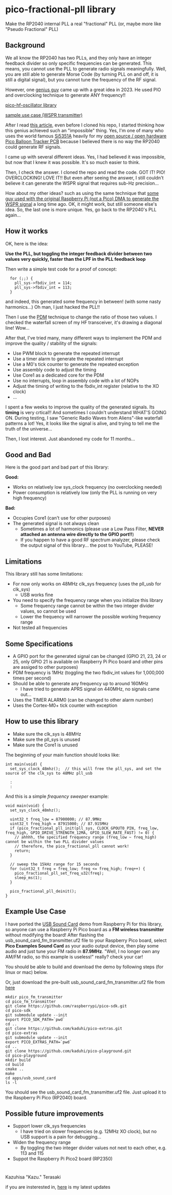 # pico-fractional-pll library
Make the RP2040 internal PLL a real "fractional" PLL (or, maybe more like "Pseudo Fractional" PLL)

## Background
We all know the RP2040 has two PLLs, and they only have an integer feedback divider so only specific frequencies can be generated. This means, you cannot use the PLL to generate radio signals meaningfully. Well, you are still able to generate Morse Code (by turning PLL on and off, it is still a digital signal), but you cannot tune the frequency of the RF signal.

However, one [genius guy](https://github.com/RPiks) came up with a great idea in 2023. He used PIO and overclocking technique to generate ANY frequency!!

[pico-hf-oscillator library](https://github.com/RPiks/pico-hf-oscillator)

[sample use case (WSPR transmitter)](https://github.com/RPiks/pico-WSPR-tx)

After I read [this article](https://hackaday.com/2023/12/03/pico-wspr-tx-does-it-in-software/), even before I cloned his repo, I started thinking how this genius achieved such an "impossible" thing. Yes, I'm one of many who uses the world famous [Si5351A](https://www.skyworksinc.com/en/Products/Timing/CMOS-Clock-Generators/Si5351A-B-GT) heavily for my [open source / open hardware Pico Balloon Tracker PCB](https://github.com/kaduhi/sf-hab_rp2040_picoballoon_tracker_pcb_gen1) because I believed there is no way the RP2040 could generate RF signals.

I came up with several different ideas. Yes, I had believed it was impossible, but now that I knew it was possible. It's so much easier to think.

Then, I check the answer. I cloned the repo and read the code. GOT IT! PIO! OVERCLOCKING! LOVE IT!! But even after seeing the answer, I still couldn't believe it can generate the WSPR signal that requires sub-Hz precision...

How about my other ideas? such as using the same technique that [some guy used with the original Raspberry Pi (not a Pico) DMA to generate the WSPR signal](https://en.wikipedia.org/wiki/WSPR_(amateur_radio_software)#/media/File:WsprryPi.JPG) a long time ago. OK, it might work, but still someone else's idea. So, the last one is more unique. Yes, go back to the RP2040's PLL again...

## How it works
OK, here is the idea:

**Use the PLL, but toggling the integer feedback divider between two values very quickly, faster than the LPF in the PLL feedback loop**

Then write a simple test code for a proof of concept:

```
  for (;;) {
    pll_sys->fbdiv_int = 114;
    pll_sys->fbdiv_int = 113;
  }
```

and indeed, this generated some frequency in between! (with some nasty harmonics...) Oh man, I just hacked the PLL!!

Then I use the [PDM](https://en.wikipedia.org/wiki/Pulse-density_modulation) technique to change the ratio of those two values. I checked the waterfall screen of my HF transceiver, it's drawing a diagonal line! Wow...

After that, I've tried many, many different ways to implement the PDM and improve the quality / stability of the signals:

- Use PWM block to generate the repeated interrupt
- Use a timer alarm to generate the repeated interrupt
- Use a M0's tick counter to generate the repeated exception
- Use assembly code to adjust the timing
- Use Core1 as a dedicated core for the PDM
- Use no interrupts, loop in assembly code with a lot of NOPs
- Adjust the timing of writing to the fbdiv_int register (relative to the XO clock)
- ...

I spent a few weeks to improve the quality of the generated signals. Its **timing** is very crtical!! And sometimes I couldn't understand WHAT'S GOING ON.
During testing, I saw "Generic Radio Waves from Aliens"-like waterfall patterns a lot! Yes, it looks like the signal is alive, and trying to tell me the truth of the universe...

Then, I lost interest. Just abandoned my code for 11 months...

## Good and Bad
Here is the good part and bad part of this library:

**Good:**

- Works on relatively low sys_clock frequency (no overclocking needed)
- Power consumption is relatively low (only the PLL is running on very high frequency)

**Bad:**

- Occupies Core1 (can't use for other purposes)
- The generated signal is not always clean
  - Sometimes a lot of harmonics (please use a Low Pass Filter, **NEVER attached an antenna wire directly to the GPIO port!!**)
  - If you happen to have a good RF spectrum analyzer, please check the output signal of this library... the post to YouTube, PLEASE!

## Limitations
This library still has some limitations:

- For now only works on 48MHz clk_sys frequency (uses the pll_usb for clk_sys)
  - USB works fine
- You need to specify the frequency range when you initialize this library
  - Some frequency range cannot be within the two integer divider values, so cannot be used
  - Lower the frequency will narrower the possible working frequency range
- Not tested all frequencies

## Some Specifications

- A GPIO port for the generated signal can be changed (GPIO 21, 23, 24 or 25, only GPIO 21 is available on Raspberry Pi Pico board and other pins are assiged to other purposes)
- PDM frequency is 1MHz (toggling the two fbdiv_int values for 1,000,000 times per second)
- Should be able to generate any frequency up to around 160MHz
  - I have tried to generate APRS signal on 440MHz, no signals came out...
- Uses the TIMER ALARM0 (can be changed to other alarm number)
- Uses the Cortex-M0+ tick counter with exception

## How to use this library

- Make sure the clk_sys is 48MHz
- Make sure the pll_sys is unused
- Make sure the Core1 is unused

The beginning of your main function should looks like:

```
int main(void) {
  set_sys_clock_48mhz();  // this will free the pll_sys, and set the source of the clk_sys to 48MHz pll_usb

  :
  :
```

And this is a simple *frequency sweeper* example:

```
void main(void) {
  set_sys_clock_48mhz();

  uint32_t freq_low = 87900000; // 87.9MHz
  uint32_t freq_high = 87915000; // 87.915MHz
  if (pico_fractional_pll_init(pll_sys, CLOCK_GPOUT0_PIN, freq_low, freq_high, GPIO_DRIVE_STRENGTH_12MA, GPIO_SLEW_RATE_FAST) != 0) {
    // ahhhh, the specified frequency range (freq_low ~ freq_high) cannot be within the two PLL divider values
    // therefore, the pico_fractional_pll cannot work!
    return;
  }

  // sweep the 15kHz range for 15 seconds
  for (uint32_t freq = freq_low; freq <= freq_high; freq++) {
    pico_fractional_pll_set_freq_u32(freq);
    sleep_ms(1);
  }

  pico_fractional_pll_deinit();
}
```

## Example Use Case

I have ported the [USB Sound Card](https://github.com/raspberrypi/pico-playground/tree/master/apps/usb_sound_card) demo from Raspberry Pi for this library, so anyone can use a Raspberry Pi Pico board as a **FM wireless transmitter** without modifying the board! After flashing the usb_sound_card_fm_transmitter.uf2 file to your Raspberry Pico board, select **Pico Examples Sound Card** as your audio output device, then play some audio and just tune your FM radio in **87.9MHz**. "Well, I no longer own any AM/FM radio, so this example is useless!" really? check your car!

You should be able to build and download the demo by following steps (for linux or mac) below.

Or, just download the pre-built usb_sound_card_fm_transmitter.uf2 file from [here](https://github.com/kaduhi/pico-playground/blob/fm_transmitter/prebuilt/usb_sound_card_fm_transmitter.uf2)

```
mkdir pico_fm_transmitter
cd pico_fm_transmitter
git clone https://github.com/raspberrypi/pico-sdk.git
cd pico-sdk
git submodule update --init
export PICO_SDK_PATH=`pwd`
cd ..
git clone https://github.com/kaduhi/pico-extras.git
cd pico-extras
git submodule update --init
export PICO_EXTRAS_PATH=`pwd`
cd ..
git clone https://github.com/kaduhi/pico-playground.git
cd pico-playground
mkdir build
cd build
cmake ..
make
cd apps/usb_sound_card
ls -l
```
You should see the usb_sound_card_fm_transmitter.uf2 file.
Just upload it to the Raspberry Pi Pico (RP2040) board.

## Possible future improvements

- Support lower clk_sys frequencies
  - I have tried on slower frequencies (e.g. 12MHz XO clock), but no USB support is a pain for debugging...
- Widen the frequency range
  - By toggling the two integer divider values not next to each other, e.g. 113 and 115
- Suppot the Raspberry Pi Pico2 board (RP2350)

#

Kazuhisa "Kazu." Terasaki

if you are insterested in, [here](https://www.instagram.com/kazuterasaki/) is my latest updates
